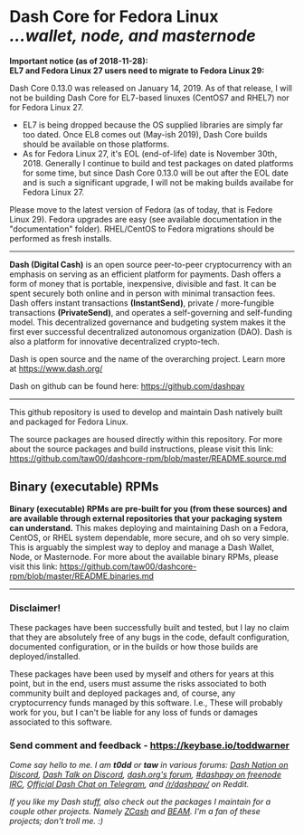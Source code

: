 # Dash Core for Fedora Linux<br />_...wallet, node, and masternode_

**Important notice (as of 2018-11-28):<br />EL7 and Fedora Linux 27 users need
to migrate to Fedora Linux 29:**

Dash Core 0.13.0 was released on January 14, 2019. As of that release, I will not be building Dash Core for EL7-based linuxes (CentOS7 and RHEL7) nor
for Fedora Linux 27.

* EL7 is being dropped because the OS supplied libraries are simply far too
  dated. Once EL8 comes out (May-ish 2019), Dash Core builds should be
  available on those platforms.
* As for Fedora Linux 27, it's EOL (end-of-life) date is November 30th, 2018.
  Generally I continue to build and test packages on dated platforms for some
  time, but since Dash Core 0.13.0 will be out after the EOL date and is such a
  significant upgrade, I will not be making builds availabe for Fedora Linux 27.

Please move to the latest version of Fedora (as of today, that is Fedore Linux
29). Fedora upgrades are easy (see available documentation in the
"documentation" folder). RHEL/CentOS to Fedora migrations should be performed
as fresh installs.

---

**Dash (Digital Cash)** is an open source peer-to-peer cryptocurrency with an
emphasis on serving as an efficient platform for payments. Dash offers a form of
money that is portable, inexpensive, divisible and fast. It can be spent
securely both online and in person with minimal transaction fees. Dash offers
instant transactions **(InstantSend)**, private / more-fungible transactions
**(PrivateSend)**, and operates a self-governing and self-funding model. This
decentralized governance and budgeting system makes it the first ever successful
decentralized autonomous organization (DAO). Dash is also a platform for
innovative decentralized crypto-tech.

Dash is open source and the name of the overarching project. Learn more
at https://www.dash.org/

Dash on github can be found here: https://github.com/dashpay

---

This github repository is used to develop and maintain Dash natively built
and packaged for Fedora Linux.

The source packages are housed directly within this repository. For more about
the source packages and build instructions, please visit this link:
<https://github.com/taw00/dashcore-rpm/blob/master/README.source.md>

## Binary (executable) RPMs

**Binary (executable) RPMs are pre-built for you (from these sources) and are
available through external repositories that your packaging system can
understand.** This makes deploying and maintaining Dash on a Fedora, CentOS, or
RHEL system dependable, more secure, and oh so very simple. This is arguably
the simplest way to deploy and manage a Dash Wallet, Node, or Masternode. For
more about the available binary RPMs, please visit this link:
<https://github.com/taw00/dashcore-rpm/blob/master/README.binaries.md>

---

### Disclaimer!

These packages have been successfully built and tested, but I lay no claim that
they are absolutely free of any bugs in the code, default configuration,
documented configuration, or in the builds or how those builds are
deployed/installed.

These packages have been used by myself and others for years at this point, but
in the end, users must assume the risks associated to both community built and
deployed packages and, of course, any cryptocurrency funds managed by this
software. I.e., These will probably work for you, but I can't be liable for any
loss of funds or damages associated to this software.

### Send comment and feedback - <https://keybase.io/toddwarner>

_Come say hello to me. I am **t0dd** or **taw** in various forums: [Dash Nation
on Discord](https://dashchat.org/), [Dash Talk on
Discord](http://staydashy.com/), [dash.org's
forum](https://www.dash.org/forum/), [#dashpay on freenode
IRC](http://freenode.net/), [Official Dash Chat on
Telegram](https://web.telegram.org/#/im?p=@dash_chat), and
[/r/dashpay/](https://www.reddit.com/r/dashpay) on Reddit._

_If you like my Dash stuff, also check out the packages I maintain for a couple
other projects. Namely [ZCash](https://github.com/taw00/zcash-rpm) and
[BEAM](https://github.com/taw00/beam-rpm). I'm a fan of these projects; don't
troll me. :)_
